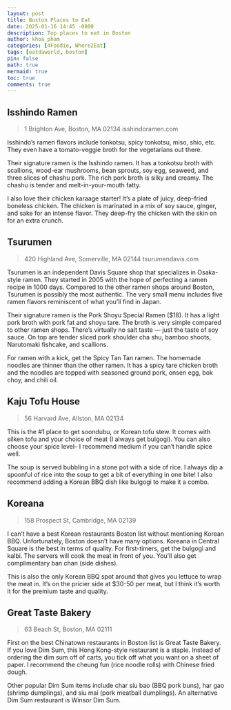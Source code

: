 ```yaml
---
layout: post
title: Boston Places to Eat
date: 2025-01-16 14:45 -0800
description: Top places to eat in Boston
author: khoa_pham
categories: [4Foodie, Where2Eat]
tags: [eatdaworld, boston]
pin: false
math: true
mermaid: true
toc: true
comments: true
---
```


## Isshindo Ramen

> 1 Brighton Ave, Boston, MA 02134
> isshindoramen.com

Isshindo’s ramen flavors include tonkotsu, spicy tonkotsu, miso, shio, etc. They even have a tomato-veggie broth for the vegetarians out there.

Their signature ramen is the Isshindo ramen. It has a tonkotsu broth with scallions, wood-ear mushrooms, bean sprouts, soy egg, seaweed, and three slices of chashu pork. The rich pork broth is silky and creamy. The chashu is tender and melt-in-your-mouth fatty.

I also love their chicken karaage starter! It’s a plate of juicy, deep-fried boneless chicken. The chicken is marinated in a mix of soy sauce, ginger, and sake for an intense flavor. They deep-fry the chicken with the skin on for an extra crunch.

## Tsurumen

> 420 Highland Ave, Somerville, MA 02144
> tsurumendavis.com

Tsurumen is an independent Davis Square shop that specializes in Osaka-style ramen. They started in 2005 with the hope of perfecting a ramen recipe in 1000 days. Compared to the other ramen shops around Boston, Tsurumen is possibly the most authentic. The very small menu includes five ramen flavors reminiscent of what you’ll find in Japan.

Their signature ramen is the Pork Shoyu Special Ramen ($18). It has a light pork broth with pork fat and shoyu tare. The broth is very simple compared to other ramen shops. There’s virtually no salt taste — just the taste of soy sauce. On top are tender sliced pork shoulder cha shu, bamboo shoots, Narutomaki fishcake, and scallions.

For ramen with a kick, get the Spicy Tan Tan ramen. The homemade noodles are thinner than the other ramen. It has a spicy tare chicken broth and the noodles are topped with seasoned ground pork, onsen egg, bok choy, and chili oil. 

## Kaju Tofu House

> 56 Harvard Ave, Allston, MA 02134

This is the #1 place to get soondubu, or Korean tofu stew. It comes with silken tofu and your choice of meat (I always get bulgogi). You can also choose your spice level– I recommend medium if you can’t handle spice well.

The soup is served bubbling in a stone pot with a side of rice. I always dip a spoonful of rice into the soup to get a bit of everything in one bite! I also recommend adding a Korean BBQ dish like bulgogi to make it a combo.

## Koreana

> 158 Prospect St, Cambridge, MA 02139

I can’t have a best Korean restaurants Boston list without mentioning Korean BBQ. Unfortunately, Boston doesn’t have many options. Koreana in Central Square is the best in terms of quality. For first-timers, get the bulgogi and kalbi. The servers will cook the meat in front of you. You’ll also get complimentary ban chan (side dishes).

This is also the only Korean BBQ spot around that gives you lettuce to wrap the meat in. It’s on the pricier side at $30-50 per meat, but I think it’s worth it for the premium taste and quality.

## Great Taste Bakery

> 63 Beach St, Boston, MA 02111

First on the best Chinatown restaurants in Boston list is Great Taste Bakery. If you love Dim Sum, this Hong Kong-style restaurant is a staple. Instead of ordering the dim sum off of carts, you tick off what you want on a sheet of paper. I recommend the cheung fun (rice noodle rolls) with Chinese fried dough.

Other popular Dim Sum items include char siu bao (BBQ pork buns), har gao (shrimp dumplings), and siu mai (pork meatball dumplings). An alternative Dim Sum restaurant is Winsor Dim Sum.